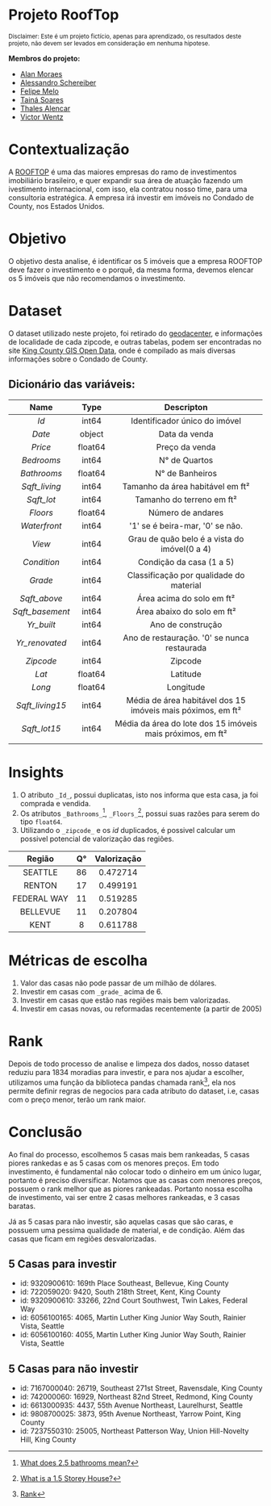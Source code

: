 # Projeto RoofTop 
<sub>Disclaimer: Este é um projeto fictício, apenas para aprendizado, os resultados deste projeto, não devem ser levados em consideração em nenhuma hipotese.</sub>

**Membros do projeto:**
- [Alan Moraes](https://www.linkedin.com/in/alanrfkmoraes/)
- [Alessandro Schereiber](https://www.linkedin.com/in/alessandro-schereiber-439699228)
- [Felipe Melo](http://linkedin.com/in/felipe-melo-1160b525)
- [Tainá Soares](https://www.linkedin.com/in/tain%C3%A1-soares-a9212a135/)
- [Thales Alencar](https://www.linkedin.com/in/thales-alencar)
- [Victor Wentz](https://www.linkedin.com/in/victor-wentz/)

# Contextualização
A [ROOFTOP](https://www.rooftop.com.br/) é uma das maiores empresas do ramo de investimentos imobiliário brasileiro, e quer expandir sua área de atuação fazendo um ivestimento internacional, com isso, ela contratou nosso time, para uma consultoria estratégica. A empresa irá investir em imóveis no Condado de County, nos Estados Unidos.

# Objetivo
O objetivo desta analise, é identificar os 5 imóveis que a empresa ROOFTOP deve fazer o investimento e o porquê, da mesma forma, devemos elencar os 5 imóveis que não recomendamos o investimento.

# Dataset
O dataset utilizado neste projeto, foi retirado do [geodacenter](https://geodacenter.github.io/data-and-lab/data/kingcounty.zip), e informações de localidade de cada zipcode, e outras tabelas, podem ser encontradas no site [King County GIS Open Data](https://gis-kingcounty.opendata.arcgis.com/), onde é compilado as mais diversas informações sobre o Condado de County.

## Dicionário das variáveis:
|     **Name**    	| **Type** 	|                        **Descripton**                       	|
|:---------------:	|:--------:	|:-----------------------------------------------------------:	|
|       _Id_      	|   int64  	|                Identificador único do imóvel                	|
|      _Date_     	|  object  	|                        Data da venda                        	|
|     _Price_     	|  float64 	|                        Preço da venda                       	|
|    _Bedrooms_   	|   int64  	|                        N° de Quartos                        	|
|   _Bathrooms_   	|  float64 	|                       N° de Banheiros                       	|
|  _Sqft_living_  	|   int64  	|               Tamanho da área habitável em ft²              	|
|    _Sqft_lot_   	|   int64  	|                  Tamanho do terreno em ft²                  	|
|     _Floors_    	|  float64 	|                      Número de andares                      	|
|   _Waterfront_  	|   int64  	|               '1' se é beira-mar, '0' se não.               	|
|      _View_     	|   int64  	|         Grau de quão belo é a vista do imóvel(0 a 4)        	|
|   _Condition_   	|   int64  	|                   Condição da casa (1 a 5)                  	|
|     _Grade_     	|   int64  	|           Classificação por qualidade do material           	|
|   _Sqft_above_  	|   int64  	|                  Área acima do solo em ft²                  	|
| _Sqft_basement_ 	|   int64  	|                  Área abaixo do solo em ft²                 	|
|    _Yr_built_   	|   int64  	|                      Ano de construção                      	|
|  _Yr_renovated_ 	|   int64  	|         Ano de restauração. '0' se nunca restaurada         	|
|    _Zipcode_    	|   int64  	|                           Zipcode                           	|
|      _Lat_      	|  float64 	|                           Latitude                          	|
|      _Long_     	|  float64 	|                          Longitude                          	|
| _Sqft_living15_ 	|   int64  	| Média de área habitável dos 15 imóveis mais póximos, em ft² 	|
|   _Sqft_lot15_  	|   int64  	|  Média da área do lote dos 15 imóveis mais próximos, em ft² 	|
|                 	|          	|                                                             	|

# Insights
1. O atributo `_Id_`, possui duplicatas, isto nos informa que esta casa, ja foi comprada e vendida.
2. Os atributos `_Bathrooms_`[^bath], `_Floors_`[^floors], possui suas razões para serem do tipo `float64`.
3. Utilizando o `_zipcode_` e os _id_ duplicados, é possivel calcular um possivel potencial de valorização das regiões.

|  **Região** 	| **Q°** 	| **Valorização** 	|
|:-----------:	|:------:	|:---------------:	|
|   SEATTLE   	|   86   	|     0.472714    	|
|    RENTON   	|   17   	|     0.499191    	|
| FEDERAL WAY 	|   11   	|     0.519285    	|
|   BELLEVUE  	|   11   	|     0.207804    	|
|     KENT    	|    8   	|     0.611788    	|

# Métricas de escolha
1. Valor das casas não pode passar de um milhão de dólares.
2. Investir em casas com `_grade_` acima de 6.
3. Investir em casas que estão nas regiões mais bem valorizadas.
4. Investir em casas novas, ou reformadas recentemente (a partir de 2005)

# Rank
Depois de todo processo de analise e limpeza dos dados, nosso dataset reduziu para 1834 moradias para investir, e para nos ajudar a escolher, utilizamos uma função da biblioteca pandas chamada rank[^rank], ela nos permite definir regras de negocios para cada atributo do dataset, i.e, casas com o preço menor, terão um rank maior.

# Conclusão
Ao final do processo, escolhemos 5 casas mais bem rankeadas, 5 casas piores rankedas e as 5 casas com os menores preços.
Em todo investimento, é fundamental não colocar todo o dinheiro em um único lugar, portanto é preciso diversificar. Notamos que as casas com menores preços, possuem o rank melhor que as piores rankeadas. Portanto nossa escolha de investimento, vai ser entre 2 casas melhores rankeadas, e 3 casas baratas.

Já as 5 casas para não investir, são aquelas casas que são caras, e possuem uma pessima qualidade de material, e de condição. Além das casas que ficam em regiões desvalorizadas.

## 5 Casas para investir

- id: 9320900610: 169th Place Southeast, Bellevue, King County
- id: 722059020: 9420, South 218th Street, Kent, King County
- id: 9320900610: 33266, 22nd Court Southwest, Twin Lakes, Federal Way
- id: 6056100165: 4065, Martin Luther King Junior Way South, Rainier Vista, Seattle
- id: 6056100160: 4055, Martin Luther King Junior Way South, Rainier Vista, Seattle

## 5 Casas para não investir

- id: 7167000040: 26719, Southeast 271st Street, Ravensdale, King County
- id: 742000060: 16929, Northeast 82nd Street, Redmond, King County
- id: 6613000935: 4437, 55th Avenue Northeast, Laurelhurst, Seattle
- id: 9808700025: 3873, 95th Avenue Northeast, Yarrow Point, King County
- id: 7237550310: 25005, Northeast Patterson Way, Union Hill-Novelty Hill, King County







[^bath]: [What does 2.5 bathrooms mean?](https://www.quora.com/What-does-2-5-bathrooms-mean)
[^floors]: [What is a 1.5 Storey House?](https://www.gimme-shelter.com/what-is-a-1-5-storey-house-50104/#:~:text=A%20one-and-a-,a%20%E2%80%9Chalf%20storey%20house%E2%80%9D)
[^rank]: [Rank](https://pandas.pydata.org/docs/reference/api/pandas.DataFrame.rank.html)
